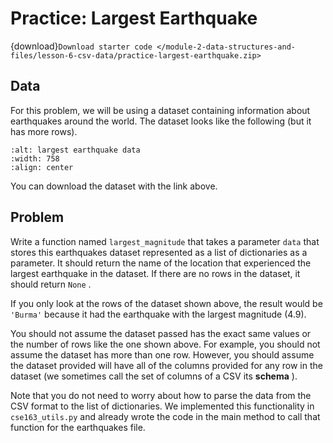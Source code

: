# <i class="fas fa-laptop fa-fw"></i> Practice: Largest Earthquake

{download}`Download starter code </module-2-data-structures-and-files/lesson-6-csv-data/practice-largest-earthquake.zip>`

## Data

For this problem, we will be using a dataset containing information about earthquakes around the world. The dataset looks like the following (but it has more rows).

```{image} https://static.us.edusercontent.com/files/oaCPDgcs0UnvR6oJUZNfHVZP
:alt: largest earthquake data
:width: 758
:align: center
```

You can download the dataset with the link above.

## Problem

Write a function named `largest_magnitude` that takes a parameter `data` that stores this earthquakes dataset represented as a list of dictionaries as a parameter. It should return the name of the location that experienced the largest earthquake in the dataset. If there are no rows in the dataset, it should return `None` .

If you only look at the rows of the dataset shown above, the result would be `'Burma'` because it had the earthquake with the largest magnitude (4.9).

You should not assume the dataset passed has the exact same values or the number of rows like the one shown above. For example, you should not assume the dataset has more than one row. However, you should assume the dataset provided will have all of the columns provided for any row in the dataset (we sometimes call the set of columns of a CSV its **schema** ).

Note that you do not need to worry about how to parse the data from the CSV format to the list of dictionaries. We implemented this functionality in `cse163_utils.py` and already wrote the code in the main method to call that function for the earthquakes file.
